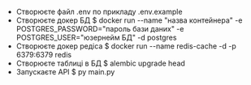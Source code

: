 * Створюєте файл .env по прикладу .env.example
* Створюєте докер БД $ docker run --name "назва контейнера" -e POSTGRES_PASSWORD="пароль бази даних" -e POSTGRES_USER="юзернейм БД" -d postgres
* Створюєте докер редіса $ docker run --name redis-cache -d -p 6379:6379 redis
* Створюєте таблиці в БД $ alembic upgrade head
* Запускаєте API $ py main.py
